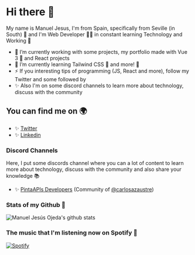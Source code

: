 # Hi there 👋

My name is Manuel Jesus, I'm from Spain, specifically from Seville (in South) 🧡 and I'm Web Developer 👨‍💻 in constant learning Technology and Working 💪

- 🔭 I’m currently working with some projects, my portfolio made with Vue 3 💚 and React projects
- 🌱 I’m currently learning Tailwind CSS 💙 and more! 🦄
- ⚡ If you interesting tips of programming (JS, React and more), follow my Twitter and some followed by 
- ✨ Also I'm on some discord channels to learn more about technology, discuss with the community

## You can find me on 🌍

- ✨ [Twitter](https://twitter.com/mjesusoj)
- ✨ [Linkedin](https://linkedin.com/in/mjesusoj)

### Discord Channels

Here, I put some discords channel where you can a lot of content to learn more about technology, discuss with the community and also share your knowledge 📚

- ✨ [PintaAPIs Developers](https://discord.gg/pQX3RhTf55) 
(Community of [@carlosazaustre](https://github.com/carlosazaustre))

<!--
**mjesusoj/mjesusoj** is a ✨ _special_ ✨ repository because its `README.md` (this file) appears on your GitHub profile.

Here are some ideas to get you started:

- 🔭 I’m currently working on ...
- 🌱 I’m currently learning ...
- 👯 I’m looking to collaborate on ...
- 🤔 I’m looking for help with ...
- 💬 Ask me about ...
- 📫 How to reach me: ...
- 😄 Pronouns: ...
- ⚡ Fun fact: ...
-->

### Stats of my Github 🚀
![Manuel Jesús Ojeda's github stats](https://github-readme-stats.vercel.app/api?username=mjesusoj&show_icons=true&theme=dracula&hide_border=true)

### The music that I'm listening now on Spotify 🚀
[![Spotify](https://spotify-playing-now-nine.vercel.app/api/spotify)](https://open.spotify.com/user/jesusminecrafter)
